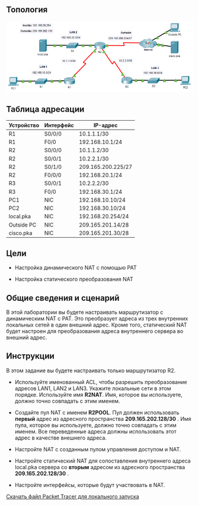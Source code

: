 ## Топология

![](./assets/topology.png)

## Таблица адресации

| Устройство | Интерфейс | IP-адрес           |
|------------|-----------|--------------------|
| R1         | S0/0/0    | 10.1.1.1/30        |
| R1         | F0/0      | 192.168.10.1/24    |
| R2         | S0/0/0    | 10.1.1.2/30        |
| R2         | S0/0/1    | 10.2.2.1/30        |
| R2         | S0/1/0    | 209.165.200.225/27 |
| R2         | F0/0/0    | 192.168.20.1/24    |
| R3         | S0/0/1    | 10.2.2.2/30        |
| R3         | F0/0      | 192.168.30.1/24    |
| PC1        | NIC       | 192.168.10.10/24   |
| PC2        | NIC       | 192.168.30.10/24   |
| local.pka  | NIC       | 192.168.20.254/24  |
| Outside PC | NIC       | 209.165.201.14/28  |
| cisco.pka  | NIC       | 209.165.201.30/28  |

## Цели

-   Настройка динамического NAT с помощью PAT

-   Настройка статического преобразования NAT

## Общие сведения и сценарий

В этой лаборатории вы будете настраивать маршрутизатор с динамическим NAT с PAT. Это преобразует адреса из трех внутренних локальных сетей в один внешний адрес. Кроме того, статический NAT будет настроен для преобразования адреса внутреннего сервера во внешний адрес.

## Инструкции

В этом задание вы будете настраивать только маршрутизатор R2.

-   Используйте именованный ACL, чтобы разрешить преобразование адресов LAN1, LAN2 и LAN3. Укажите локальные сети в этом порядке. Используйте имя **R2NAT**. Имя, которое вы используете, должно точно совпадать с этим именем.

-   Создайте пул NAT с именем **R2POOL**. Пул должен использовать **первый** адрес из адресного пространства **209.165.202.128/30** . Имя пула, которое вы используете, должно точно совпадать с этим именем. Все переведенные адреса должны использовать этот адрес в качестве внешнего адреса.

-   Настройте NAT с созданным пулом управления доступом и NAT.

-   Настройте статический NAT для сопоставления внутреннего адреса local.pka сервера со **вторым** адресом из адресного пространства **209.165.202.128/30** .

-   Настройте интерфейсы, которые будут участвовать в NAT.

[Скачать файл Packet Tracer для локального запуска](./assets/6.8.1-lab.pka)
